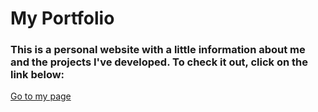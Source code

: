 # My Portfolio

### This is a personal website with a little information about me and the projects I've developed. To check it out, click on the link below:

[Go to my page](maria-constance.vercel.app)
